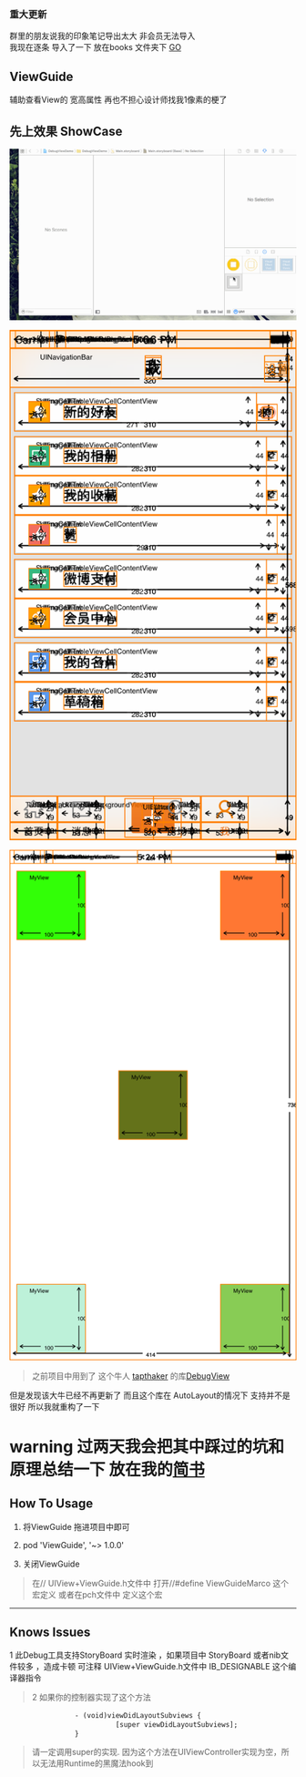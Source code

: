 
###  重大更新  
群里的朋友说我的印象笔记导出太大  非会员无法导入      
我现在逐条 导入了一下 放在books 文件夹下 [GO](https://github.com/aiqiuqiu/ViewGuide/tree/master/Books)






## ViewGuide

辅助查看View的 宽高属性 再也不担心设计师找我1像素的梗了


##  先上效果  ShowCase 


![Demo1](https://github.com/aiqiuqiu/ViewGuide/blob/master/Demo1.gif)

![D2mo2](https://github.com/aiqiuqiu/ViewGuide/blob/master/Demo2.png)

![D2mo2](https://github.com/aiqiuqiu/ViewGuide/blob/master/Demo3.png)

> 之前项目中用到了 这个牛人 [tapthaker](https://github.com/tapthaker) 的库[DebugView](https://github.com/tapthaker/DebugView)

但是发现该大牛已经不再更新了  而且这个库在 AutoLayout的情况下 支持并不是很好  所以我就重构了一下

# warning  过两天我会把其中踩过的坑和原理总结一下 放在我的[简书](http://www.jianshu.com/users/cc1e4faec5f7/)


## How To Usage  
1.  将ViewGuide 拖进项目中即可 

2.   pod 'ViewGuide', '~> 1.0.0'

3.  关闭ViewGuide 


> 在//  UIView+ViewGuide.h文件中 打开//#define  ViewGuideMarco 这个宏定义   或者在pch文件中 定义这个宏

----



## Knows Issues  
>
1 此Debug工具支持StoryBoard 实时渲染  ，如果项目中 StoryBoard 或者nib文件较多 ，造成卡顿 可注释  UIView+ViewGuide.h文件中 IB_DESIGNABLE 这个编译器指令

> 2 如果你的控制器实现了这个方法 



                    - (void)viewDidLayoutSubviews {
                              [super viewDidLayoutSubviews];
                    }
          
          
> 请一定调用super的实现.  因为这个方法在UIViewController实现为空，所以无法用Runtime的黑魔法hook到






